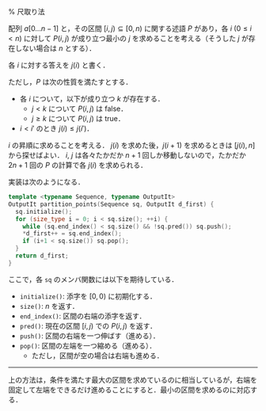 % 尺取り法

配列 $a[0\ldots n-1]$ と，その区間 $[i, j) \subseteq [0, n)$ に関する述語 $P$ があり，各 $i$ ($0 \le i < n$) に対して $P(i, j)$ が成り立つ最小の $j$ を求めることを考える（そうした $j$ が存在しない場合は $n$ とする）．

各 $i$ に対する答えを $j(i)$ と書く．

ただし，$P$ は次の性質を満たすとする．
- 各 $i$ について，以下が成り立つ $k$ が存在する．
  - $j < k$ について $P(i, j)$ は false．
  - $j \ge k$ について $P(i, j)$ は true．
- $i < i'$ のとき $j(i) \le j(i')$．

$i$ の昇順に求めることを考える．
$j(i)$ を求めた後，$j(i+1)$ を求めるときは $[j(i), n]$ から探せばよい．
$i$, $j$ は各々たかだか $n+1$ 回しか移動しないので，たかだか $2n+1$ 回の $P$ の計算で各 $j(i)$ を求められる．

実装は次のようになる．
```c++
template <typename Sequence, typename OutputIt>
OutputIt partition_points(Sequence sq, OutputIt d_first) {
  sq.initialize();
  for (size_type i = 0; i < sq.size(); ++i) {
    while (sq.end_index() < sq.size() && !sq.pred()) sq.push();
    *d_first++ = sq.end_index();
    if (i+1 < sq.size()) sq.pop();
  }
  return d_first;
}
```

ここで，各 `sq` のメンバ関数には以下を期待している．
- `initialize()`: 添字を $[0, 0)$ に初期化する．
- `size()`: $n$ を返す．
- `end_index()`: 区間の右端の添字を返す．
- `pred()`: 現在の区間 $[i, j)$ での $P(i, j)$ を返す．
- `push()`: 区間の右端を一つ伸ばす（進める）．
- `pop()`: 区間の左端を一つ縮める（進める）．
  - ただし，区間が空の場合は右端も進める．

---

上の方法は，条件を満たす最大の区間を求めているのに相当しているが，右端を固定して左端をできるだけ進めることにすると．最小の区間を求めるのに対応する．
